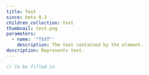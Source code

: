 ```yaml
---
title: Text
since: beta 0.3
children_collection: text
thumbnail: text.png
parameters:
  - name: '"TEXT"'
    description: The text contained by the element.
description: Represents text.
---
```


```javascript
// To be filled in
```


